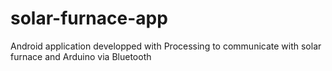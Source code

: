 # solar-furnace-app
Android application developped with Processing to communicate with solar furnace and Arduino via Bluetooth
